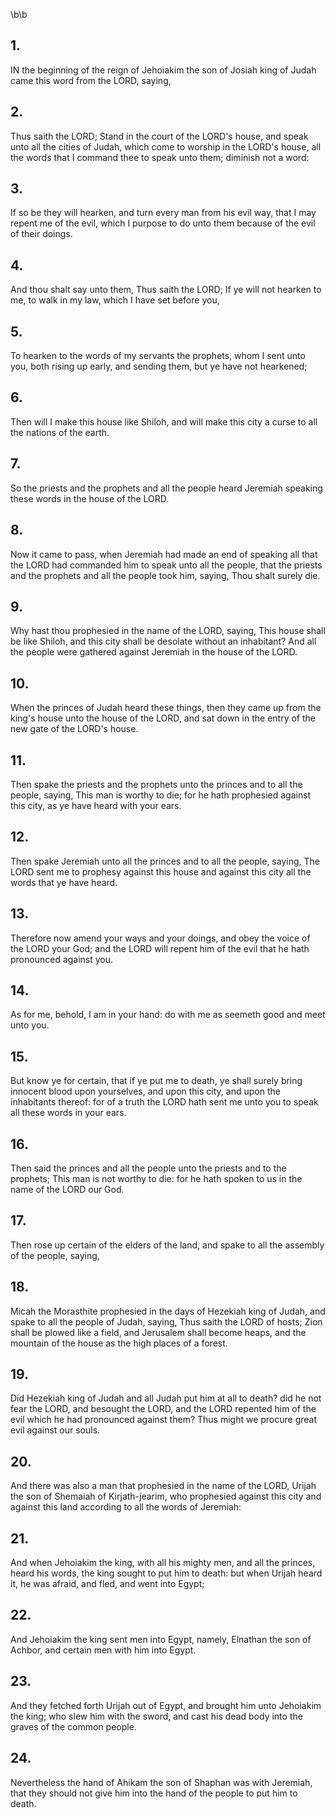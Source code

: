 \b\b
## 1.
IN the beginning of the reign of Jehoiakim the son of Josiah king of Judah came this word from the LORD, saying,
## 2.
Thus saith the LORD; Stand in the court of the LORD's house, and speak unto all the cities of Judah, which come to worship in the LORD's house, all the words that I command thee to speak unto them; diminish not a word:
## 3.
If so be they will hearken, and turn every man from his evil way, that I may repent me of the evil, which I purpose to do unto them because of the evil of their doings.
## 4.
And thou shalt say unto them, Thus saith the LORD; If ye will not hearken to me, to walk in my law, which I have set before you,
## 5.
To hearken to the words of my servants the prophets, whom I sent unto you, both rising up early, and sending them, but ye have not hearkened;
## 6.
Then will I make this house like Shiloh, and will make this city a curse to all the nations of the earth.
## 7.
So the priests and the prophets and all the people heard Jeremiah speaking these words in the house of the LORD.
## 8.
Now it came to pass, when Jeremiah had made an end of speaking all that the LORD had commanded him to speak unto all the people, that the priests and the prophets and all the people took him, saying, Thou shalt surely die.
## 9.
Why hast thou prophesied in the name of the LORD, saying, This house shall be like Shiloh, and this city shall be desolate without an inhabitant?  And all the people were gathered against Jeremiah in the house of the LORD.
## 10.
When the princes of Judah heard these things, then they came up from the king's house unto the house of the LORD, and sat down in the entry of the new gate of the LORD's house.
## 11.
Then spake the priests and the prophets unto the princes and to all the people, saying, This man is worthy to die; for he hath prophesied against this city, as ye have heard with your ears.
## 12.
Then spake Jeremiah unto all the princes and to all the people, saying, The LORD sent me to prophesy against this house and against this city all the words that ye have heard.
## 13.
Therefore now amend your ways and your doings, and obey the voice of the LORD your God; and the LORD will repent him of the evil that he hath pronounced against you.
## 14.
As for me, behold, I am in your hand: do with me as seemeth good and meet unto you.
## 15.
But know ye for certain, that if ye put me to death, ye shall surely bring innocent blood upon yourselves, and upon this city, and upon the inhabitants thereof: for of a truth the LORD hath sent me unto you to speak all these words in your ears.
## 16.
Then said the princes and all the people unto the priests and to the prophets; This man is not worthy to die: for he hath spoken to us in the name of the LORD our God.
## 17.
Then rose up certain of the elders of the land, and spake to all the assembly of the people, saying,
## 18.
Micah the Morasthite prophesied in the days of Hezekiah king of Judah, and spake to all the people of Judah, saying, Thus saith the LORD of hosts; Zion shall be plowed like a field, and Jerusalem shall become heaps, and the mountain of the house as the high places of a forest.
## 19.
Did Hezekiah king of Judah and all Judah put him at all to death?  did he not fear the LORD, and besought the LORD, and the LORD repented him of the evil which he had pronounced against them?  Thus might we procure great evil against our souls.
## 20.
And there was also a man that prophesied in the name of the LORD, Urijah the son of Shemaiah of Kirjath-jearim, who prophesied against this city and against this land according to all the words of Jeremiah:
## 21.
And when Jehoiakim the king, with all his mighty men, and all the princes, heard his words, the king sought to put him to death: but when Urijah heard it, he was afraid, and fled, and went into Egypt;
## 22.
And Jehoiakim the king sent men into Egypt, namely, Elnathan the son of Achbor, and certain men with him into Egypt.
## 23.
And they fetched forth Urijah out of Egypt, and brought him unto Jehoiakim the king; who slew him with the sword, and cast his dead body into the graves of the common people.
## 24.
Nevertheless the hand of Ahikam the son of Shaphan was with Jeremiah, that they should not give him into the hand of the people to put him to death.
